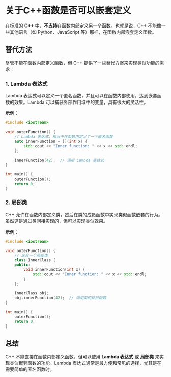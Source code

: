 # 关于C++函数是否可以嵌套定义

在标准的 **C++** 中，**不支持**在函数内部定义另一个函数。也就是说，C++ 不能像一些其他语言（如 Python、JavaScript 等）那样，在函数内部嵌套定义函数。

## 替代方法

尽管不能在函数内部定义函数，但 C++ 提供了一些替代方案来实现类似功能的需求：

### 1. **Lambda 表达式**

Lambda 表达式可以定义一个匿名函数，并且可以在函数内部使用，达到嵌套函数的效果。Lambda 可以捕获外部作用域中的变量，具有很大的灵活性。

**示例**：

```cpp
#include <iostream>

void outerFunction() {
    // Lambda 表达式，相当于在函数内定义了一个匿名函数
    auto innerFunction = [](int x) {
        std::cout << "Inner function: " << x << std::endl;
    };
    
    innerFunction(42);  // 调用 Lambda 表达式
}

int main() {
    outerFunction();
    return 0;
}
```

### 2. **局部类**

C++ 允许在函数内部定义类，然后在类的成员函数中实现类似函数嵌套的行为。虽然这是通过类间接实现的，但可以实现类似效果。

**示例**：

```cpp
#include <iostream>

void outerFunction() {
    // 定义一个局部类
    class InnerClass {
    public:
        void innerFunction(int x) {
            std::cout << "Inner function: " << x << std::endl;
        }
    };
    
    InnerClass obj;
    obj.innerFunction(42);  // 调用类的成员函数
}

int main() {
    outerFunction();
    return 0;
}
```

## 总结

C++ 不能直接在函数内部定义函数，但可以使用 **Lambda 表达式** 或 **局部类** 来实现类似嵌套函数的功能。Lambda 表达式通常是最方便和常见的选择，尤其是在需要简单的匿名函数时。
